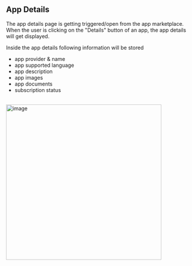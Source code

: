 ## App Details

The app details page is getting triggered/open from the app marketplace. When the user is clicking on the "Details" button of an app, the app details will get displayed.

Inside the app details following information will be stored

* app provider & name
* app supported language
* app description
* app images
* app documents
* subscription status

<br>

<img width="424" alt="image" src="https://user-images.githubusercontent.com/94133633/211010698-64636fd7-aa49-4cc2-b9e4-34b544cda738.png">

<br>
<br>
